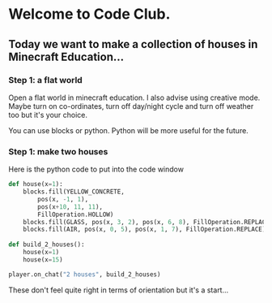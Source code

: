 # Welcome to Code Club. 
## Today we want to make a collection of houses in Minecraft Education... 

### Step 1: a flat world
Open a flat world in minecraft education. I also advise using creative mode. 
Maybe turn on co-ordinates, turn off day/night cycle and turn off weather too but it's your choice. 

You can use blocks or python. Python will be more useful for the future. 


### Step 1: make two houses
Here is the python code to put into the code window
``` python
def house(x=1):
    blocks.fill(YELLOW_CONCRETE,
        pos(x, -1, 1),
        pos(x+10, 11, 11),
        FillOperation.HOLLOW)
    blocks.fill(GLASS, pos(x, 3, 2), pos(x, 6, 8), FillOperation.REPLACE)
    blocks.fill(AIR, pos(x, 0, 5), pos(x, 1, 7), FillOperation.REPLACE)
 
def build_2_houses():
    house(x=1)
    house(x=15)

player.on_chat("2 houses", build_2_houses)

```

These don't feel quite right in terms of orientation but it's a start...

